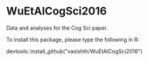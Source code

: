 # WuEtAlCogSci2016

Data and analyses for the Cog Sci paper.

To install this package, please type the following in R:

  devtools::install_github("vasishth/WuEtAlCogSci2016")
